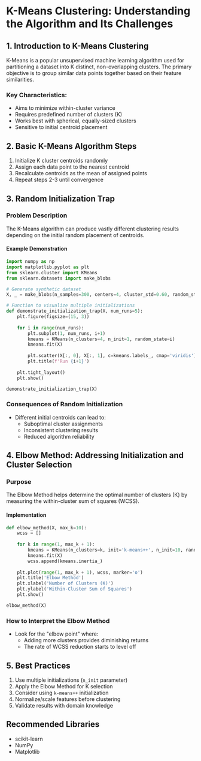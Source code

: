 # K-Means Clustering: Understanding the Algorithm and Its Challenges

## 1. Introduction to K-Means Clustering

K-Means is a popular unsupervised machine learning algorithm used for partitioning a dataset into K distinct, non-overlapping clusters. The primary objective is to group similar data points together based on their feature similarities.

### Key Characteristics:
- Aims to minimize within-cluster variance
- Requires predefined number of clusters (K)
- Works best with spherical, equally-sized clusters
- Sensitive to initial centroid placement

## 2. Basic K-Means Algorithm Steps

1. Initialize K cluster centroids randomly
2. Assign each data point to the nearest centroid
3. Recalculate centroids as the mean of assigned points
4. Repeat steps 2-3 until convergence

## 3. Random Initialization Trap

### Problem Description
The K-Means algorithm can produce vastly different clustering results depending on the initial random placement of centroids.

#### Example Demonstration

```python
import numpy as np
import matplotlib.pyplot as plt
from sklearn.cluster import KMeans
from sklearn.datasets import make_blobs

# Generate synthetic dataset
X, _ = make_blobs(n_samples=300, centers=4, cluster_std=0.60, random_state=0)

# Function to visualize multiple initializations
def demonstrate_initialization_trap(X, num_runs=5):
    plt.figure(figsize=(15, 3))
    
    for i in range(num_runs):
        plt.subplot(1, num_runs, i+1)
        kmeans = KMeans(n_clusters=4, n_init=1, random_state=i)
        kmeans.fit(X)
        
        plt.scatter(X[:, 0], X[:, 1], c=kmeans.labels_, cmap='viridis')
        plt.title(f'Run {i+1}')
    
    plt.tight_layout()
    plt.show()

demonstrate_initialization_trap(X)
```

### Consequences of Random Initialization
- Different initial centroids can lead to:
  - Suboptimal cluster assignments
  - Inconsistent clustering results
  - Reduced algorithm reliability

## 4. Elbow Method: Addressing Initialization and Cluster Selection

### Purpose
The Elbow Method helps determine the optimal number of clusters (K) by measuring the within-cluster sum of squares (WCSS).

#### Implementation

```python
def elbow_method(X, max_k=10):
    wcss = []
    
    for k in range(1, max_k + 1):
        kmeans = KMeans(n_clusters=k, init='k-means++', n_init=10, random_state=42)
        kmeans.fit(X)
        wcss.append(kmeans.inertia_)
    
    plt.plot(range(1, max_k + 1), wcss, marker='o')
    plt.title('Elbow Method')
    plt.xlabel('Number of Clusters (K)')
    plt.ylabel('Within-Cluster Sum of Squares')
    plt.show()

elbow_method(X)
```

### How to Interpret the Elbow Method
- Look for the "elbow point" where:
  - Adding more clusters provides diminishing returns
  - The rate of WCSS reduction starts to level off

## 5. Best Practices

1. Use multiple initializations (`n_init` parameter)
2. Apply the Elbow Method for K selection
3. Consider using `k-means++` initialization
4. Normalize/scale features before clustering
5. Validate results with domain knowledge

## Recommended Libraries
- scikit-learn
- NumPy
- Matplotlib
